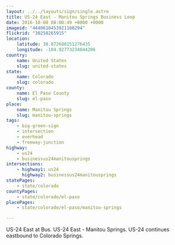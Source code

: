 ```yaml
---
layout: ../../layouts/sign/single.astro
title: US-24 East - Manitou Springs Business Loop
date: 2016-10-08 08:00:49 +0000 +0000
imageid: "4440610453921180294"
flickrid: "30258265915"
location:
    latitude: 38.872688151276435
    longitude: -104.92773234844206
country:
    name: United States
    slug: united-states
state:
    name: Colorado
    slug: colorado
county:
    name: El Paso County
    slug: el-paso
place:
    name: Manitou Springs
    slug: manitou-springs
tags:
    - big-green-sign
    - intersection
    - overhead
    - freeway-junction
highway:
    - us24
    - businessus24manitousprings
intersections:
    - highway1: us24
      highway2: businessus24manitousprings
statePages:
    - state/colorado
countyPages:
    - state/colorado/el-paso
placePages:
    - state/colorado/el-paso/manitou-springs

---
```

US-24 East at Bus. US-24 East - Manitou Springs.  US-24 continues eastbound to Colorado Springs.